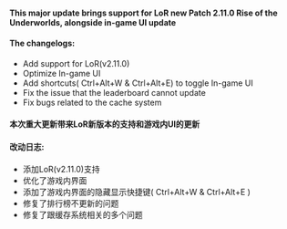#### This major update brings support for LoR new Patch 2.11.0 Rise of the Underworlds, alongside in-game UI update
#### The changelogs:
- Add support for LoR(v2.11.0)
- Optimize In-game UI
- Add shortcuts( Ctrl+Alt+W & Ctrl+Alt+E) to toggle In-game UI
- Fix the issue that the leaderboard cannot update
- Fix bugs related to the cache system

#### 本次重大更新带来LoR新版本的支持和游戏内UI的更新

#### 改动日志:
- 添加LoR(v2.11.0)支持
- 优化了游戏内界面
- 添加了游戏内界面的隐藏显示快捷键( Ctrl+Alt+W & Ctrl+Alt+E )
- 修复了排行榜不更新的问题
- 修复了跟缓存系统相关的多个问题